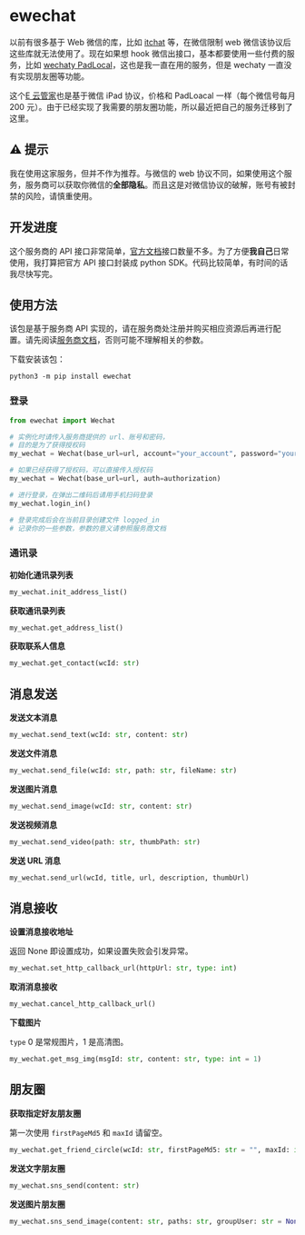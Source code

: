# ewechat

以前有很多基于 Web 微信的库，比如 [itchat](https://github.com/littlecodersh/ItChat) 等，在微信限制 web 微信该协议后这些库就无法使用了。现在如果想 hook 微信出接口，基本都要使用一些付费的服务，比如 [wechaty PadLocal](https://wechaty.js.org/docs/puppet-services/padlocal/)，这也是我一直在用的服务，但是 wechaty 一直没有实现朋友圈等功能。

这个[E 云管家](https://wkteam.cn)也是基于微信 iPad 协议，价格和 PadLoacal 一样（每个微信号每月 200 元）。由于已经实现了我需要的朋友圈功能，所以最近把自己的服务迁移到了这里。

## ⚠️ 提示

我在使用这家服务，但并不作为推荐。与微信的 web 协议不同，如果使用这个服务，服务商可以获取你微信的**全部隐私**。而且这是对微信协议的破解，账号有被封禁的风险，请慎重使用。

## 开发进度

这个服务商的 API 接口非常简单，[官方文档](https://wkteam.cn)接口数量不多。为了方便**我自己**日常使用，我打算把官方 API 接口封装成 python SDK。代码比较简单，有时间的话我尽快写完。

## 使用方法

该包是基于服务商 API 实现的，请在服务商处注册并购买相应资源后再进行配置。请先阅读[服务商文档](https://wkteam.cn)，否则可能不理解相关的参数。

下载安装该包：

```shell
python3 -m pip install ewechat
```

### 登录

```python
from ewechat import Wechat

# 实例化时请传入服务商提供的 url、账号和密码，
# 目的是为了获得授权码
my_wechat = Wechat(base_url=url, account="your_account", password="your_password")

# 如果已经获得了授权码，可以直接传入授权码
my_wechat = Wechat(base_url=url, auth=authorization)

# 进行登录，在弹出二维码后请用手机扫码登录
my_wechat.login_in()

# 登录完成后会在当前目录创建文件 logged_in
# 记录你的一些参数，参数的意义请参照服务商文档
```

### 通讯录

**初始化通讯录列表**

```python
my_wechat.init_address_list()
```

**获取通讯录列表**

```python
my_wechat.get_address_list()
```

**获取联系人信息**

```python
my_wechat.get_contact(wcId: str)
```

## 消息发送

**发送文本消息**

```python
my_wechat.send_text(wcId: str, content: str)
```

**发送文件消息**

```python
my_wechat.send_file(wcId: str, path: str, fileName: str)
```

**发送图片消息**

```python
my_wechat.send_image(wcId: str, content: str)
```

**发送视频消息**

```python
my_wechat.send_video(path: str, thumbPath: str)
```

**发送 URL 消息**

```python
my_wechat.send_url(wcId, title, url, description, thumbUrl)
```

## 消息接收

**设置消息接收地址**

返回 None 即设置成功，如果设置失败会引发异常。

```python
my_wechat.set_http_callback_url(httpUrl: str, type: int)
```

**取消消息接收**

```python
my_wechat.cancel_http_callback_url()
```

**下载图片**

`type` 0 是常规图片，1 是高清图。

```python
my_wechat.get_msg_img(msgId: str, content: str, type: int = 1)
```

## 朋友圈

**获取指定好友朋友圈**

第一次使用 `firstPageMd5` 和 `maxId` 请留空。

```python
my_wechat.get_friend_circle(wcId: str, firstPageMd5: str = "", maxId: int = 0)
```

**发送文字朋友圈**

```python
my_wechat.sns_send(content: str)
```

**发送图片朋友圈**

```python
my_wechat.sns_send_image(content: str, paths: str, groupUser: str = None, blackList: str = None)
```
